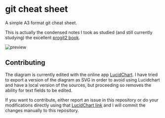 # git cheat sheet

A simple A3 format git cheat sheet.

This is actually the condensed notes I took as studied (and still currently studying) the excellent [progit2 book](https://github.com/progit/progit2).

![preview](https://github.com/wget/git_cheat_sheet/raw/master/git_cheat_sheet.png)

## Contributing

The diagram is currently edited with the online app [LucidChart](https://www.lucidchart.com/). I have tried to export a version of the diagram as SVG in order to avoid using Lucidchart and have a local version of the sources, but proceeding so removes the ability for text fields to be edited.

If you want to contribute, either report an issue in this repository or do your modifications directly using that [LucidChart link](https://www.lucidchart.com/invitations/accept/8f75e73b-2951-4ce8-9696-25244c192f98) and I will commit the changes manually to this repository.
